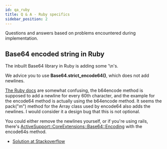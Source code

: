 ```yaml
---
id: qa_ruby
title: Q & A - Ruby specifics
sidebar_position: 2
---
```


Questions and answers based on problems encountered during implementation. 

## Base64 encoded string in Ruby

The inbuilt Base64 library in Ruby is adding some '\n's.

We advice you to use **Base64.strict_encode64()**, which does not add newlines. 

[The Ruby docs](http://ruby-doc.org/stdlib/libdoc/base64/rdoc/classes/Base64.html) are somewhat confusing, the b64encode method is supposed to add a newline for every 60th character, and the example for the encode64 method is actually using the b64encode method. It seems the pack("m") method for the Array class used by encode64 also adds the newlines. I would consider it a design bug that this is not optional.

You could either remove the newlines yourself, or if you're using rails, there's [ActiveSupport::CoreExtensions::Base64::Encoding](http://api.rubyonrails.org/classes/ActiveSupport/CoreExtensions/Base64/Encoding.html) with the encode64s method.

 - [Solution at Stackoverflow](http://stackoverflow.com/questions/2620975/strange-n-in-base64-encoded-string-in-ruby)